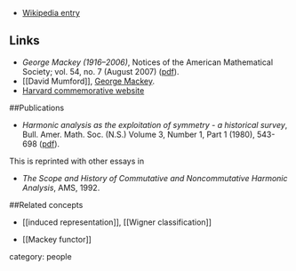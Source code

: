 
* [Wikipedia entry](http://en.wikipedia.org/wiki/George_Mackey)

## Links

* _George Mackey (1916&#8211;2006)_, Notices of the American Mathematical Society; vol. 54, no. 7 (August 2007) ([pdf](http://www.ams.org/notices/200707/tx070700824p.pdf)).
* [[David Mumford]], [George Mackey](http://www.amphilsoc.org/sites/default/files/proceedings/1520411.pdf).
* [Harvard commemorative website](http://www.math.harvard.edu/history/mackey/index.html)

##Publications

* _Harmonic analysis as the exploitation of symmetry - a historical survey_, Bull. Amer. Math. Soc. (N.S.) Volume 3, Number 1, Part 1 (1980), 543-698 ([pdf](http://www.ams.org/journals/bull/1980-03-01/S0273-0979-1980-14783-7/S0273-0979-1980-14783-7.pdf)).

This is reprinted with other essays in

* _The Scope and History of Commutative and Noncommutative Harmonic Analysis_, AMS, 1992.

##Related concepts

* [[induced representation]], [[Wigner classification]]

* [[Mackey functor]]
 
category: people